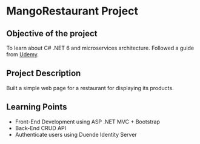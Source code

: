 # MangoRestaurant Project
## Objective of the project
To learn about C# .NET 6 and microservices architecture. Followed a guide from [Udemy](https://www.udemy.com/course/net-core-microservices-the-complete-guide-net-6-mvc/).
## Project Description
Built a simple web page for a restaurant for displaying its products.
## Learning Points
- Front-End Development using ASP .NET MVC + Bootstrap
- Back-End CRUD API
- Authenticate users using Duende Identity Server
